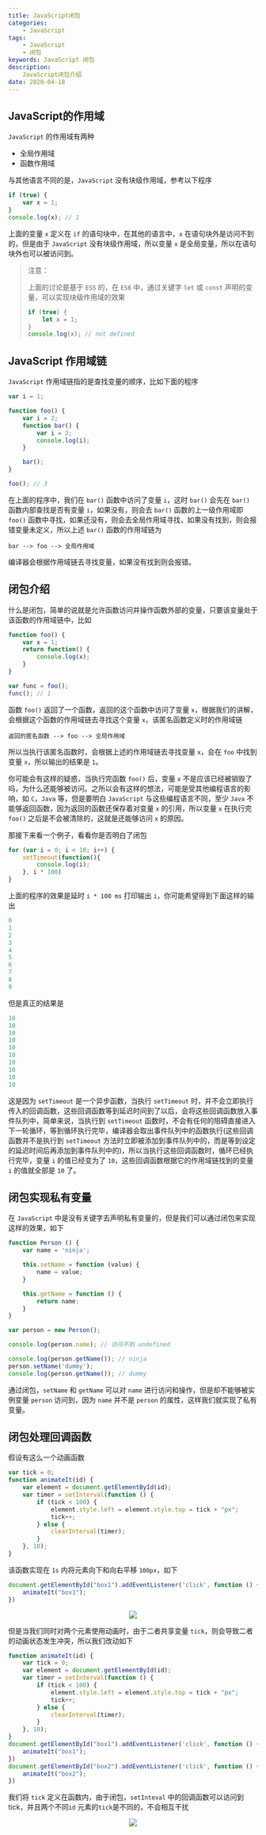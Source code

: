 ```yaml
---
title: JavaScript闭包
categories: 
	- JavaScript
tags:
	- JavaScript
	- 闭包
keywords: JavaScript 闭包
description:
    JavaScript闭包介绍
date: 2020-04-18
---
```


## JavaScript的作用域

`JavaScript` 的作用域有两种

- 全局作用域
- 函数作用域

与其他语言不同的是，`JavaScript` 没有块级作用域，参考以下程序

```javascript
if (true) {
    var x = 1;
}
console.log(x); // 1
```

上面的变量 `x` 定义在 `if` 的语句块中，在其他的语言中，`x` 在语句块外是访问不到的，但是由于 `JavaScript` 没有块级作用域，所以变量 `x` 是全局变量，所以在语句块外也可以被访问到。

> 注意：
>
> 上面的讨论是基于 `ES5` 的，在 `ES6` 中，通过关键字 `let` 或 `const` 声明的变量，可以实现块级作用域的效果
>
> ```javascript
> if (true) {
>     let x = 1;
> }
> console.log(x); // not defined
> ```

## JavaScript 作用域链

`JavaScript` 作用域链指的是查找变量的顺序，比如下面的程序

```javascript
var i = 1;

function foo() {
    var i = 2;
    function bar() {
        var i = 3;
        console.log(i);
    }

    bar();
}

foo(); // 3
```

在上面的程序中，我们在 `bar()` 函数中访问了变量 `i`，这时 `bar()` 会先在 `bar()` 函数内部查找是否有变量 `i`，如果没有，则会去 `bar()` 函数的上一级作用域即 `foo()` 函数中寻找，如果还没有，则会去全局作用域寻找，如果没有找到，则会报错变量未定义，所以上述 `bar()` 函数的作用域链为

```plain
bar --> foo --> 全局作用域
```

编译器会根据作用域链去寻找变量，如果没有找到则会报错。

## 闭包介绍

什么是闭包，简单的说就是允许函数访问并操作函数外部的变量，只要该变量处于该函数的作用域链中，比如

```javascript
function foo() {
    var x = 1;
    return function() {
        console.log(x);
    }
}

var func = foo();
func(); // 1
```

函数 `foo()` 返回了一个函数，返回的这个函数中访问了变量 `x`，根据我们的讲解，会根据这个函数的作用域链去寻找这个变量 `x`，该匿名函数定义时的作用域链

```plain
返回的匿名函数 --> foo --> 全局作用域
```

所以当执行该匿名函数时，会根据上述的作用域链去寻找变量 `x`，会在 `foo` 中找到变量 `x`，所以输出的结果是 `1`。

你可能会有这样的疑惑，当执行完函数 `foo()` 后，变量 `x` 不是应该已经被销毁了吗，为什么还能够被访问。之所以会有这样的想法，可能是受其他编程语言的影响，如 `C`，`Java` 等，但是要明白 `JavaScript` 与这些编程语言不同，至少 `Java` 不能够返回函数，因为返回的函数还保存着对变量 `x` 的引用，所以变量 `x` 在执行完 `foo()` 之后是不会被清除的，这就是还能够访问 `x` 的原因。

那接下来看一个例子，看看你是否明白了闭包

```javascript
for (var i = 0; i < 10; i++) {
    setTimeout(function(){
        console.log(i);
    }, i * 100)
}
```

上面的程序的效果是延时 `i * 100 ms` 打印输出 `i`，你可能希望得到下面这样的输出

```javascript
0
1
2
3
4
5
6
7
8
9
```

但是真正的结果是

```javascript
10
10
10
10
10
10
10
10
10
10
```

这是因为 `setTimeout` 是一个异步函数，当执行 `setTimeout` 时，并不会立即执行传入的回调函数，这些回调函数等到延迟时间到了以后，会将这些回调函数放入事件队列中，简单来说，当执行到 `setTimeout` 函数时，不会有任何的阻碍直接进入下一轮循环，等到循环执行完毕，编译器会取出事件队列中的函数执行(这些回调函数并不是执行到 `setTimeout` 方法时立即被添加到事件队列中的，而是等到设定的延迟时间后再添加到事件队列中的)，所以当执行这些回调函数时，循环已经执行完毕，变量 `i` 的值已经变为了 `10`，这些回调函数根据它的作用域链找到的变量 `i` 的值就全部是 `10` 了。

## 闭包实现私有变量

在 `JavaScript` 中是没有关键字去声明私有变量的，但是我们可以通过闭包来实现这样的效果，如下

```javascript
function Person () {
    var name = 'ninja';

    this.setName = function (value) {
        name = value;
    }

    this.getName = function () {
        return name;
    }
}

var person = new Person();

console.log(person.name); // 访问不到 undefined

console.log(person.getName()); // ninja
person.setName('dummy');
console.log(person.getName()); // dummy
```

通过闭包，`setName` 和 `getName` 可以对 `name` 进行访问和操作，但是却不能够被实例变量 `person` 访问到，因为 `name` 并不是 `person` 的属性，这样我们就实现了私有变量。

## 闭包处理回调函数

假设有这么一个动画函数

```javascript
var tick = 0;
function animateIt(id) {
    var element = document.getElementById(id);
    var timer = setInterval(function () {
        if (tick < 100) {
            element.style.left = element.style.top = tick + "px";
            tick++;
        } else {
            clearInterval(timer);
        }
    }, 10);
}
```

该函数实现在 `1s` 内将元素向下和向右平移 `100px`，如下

```javascript
document.getElementById("box1").addEventListener('click', function () {
    animateIt("box1");
})
```

<center>
    <img src="https://gitee.com/lastknightcoder/blogimage/raw/master/img/202004172341.gif"/>
</center>

但是当我们同时对两个元素使用动画时，由于二者共享变量 `tick`，则会导致二者的动画状态发生冲突，所以我们改动如下

```javascript
function animateIt(id) {
    var tick = 0;
    var element = document.getElementById(id);
    var timer = setInterval(function () {
        if (tick < 100) {
            element.style.left = element.style.top = tick + "px";
            tick++;
        } else {
            clearInterval(timer);
        }
    }, 10);
}
document.getElementById("box1").addEventListener('click', function () {
    animateIt("box1");
})
document.getElementById("box2").addEventListener('click', function () {
    animateIt("box2");
})
```

我们将 `tick` 定义在函数内，由于闭包，`setInteval` 中的回调函数可以访问到tick，并且两个不同`id` 元素的`tick`是不同的，不会相互干扰

<center>
    <img src="https://gitee.com/lastknightcoder/blogimage/raw/master/img/202004080010.gif"/>
</center>



